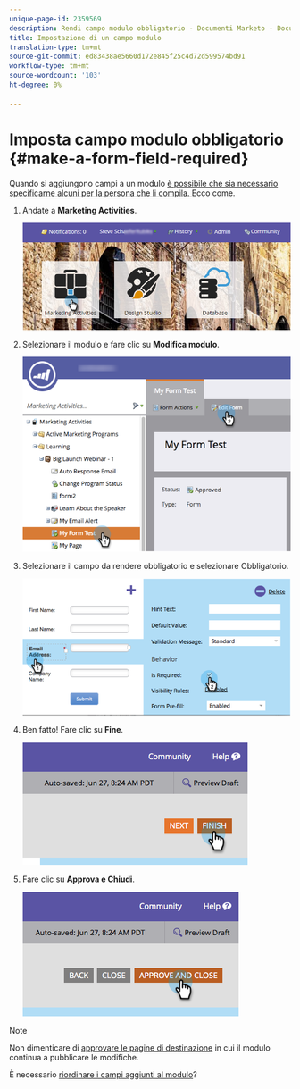 ```yaml
---
unique-page-id: 2359569
description: Rendi campo modulo obbligatorio - Documenti Marketo - Documentazione prodotto
title: Impostazione di un campo modulo
translation-type: tm+mt
source-git-commit: ed83438ae5660d172e845f25c4d72d599574bd91
workflow-type: tm+mt
source-wordcount: '103'
ht-degree: 0%

---
```



# Imposta campo modulo obbligatorio {#make-a-form-field-required}

Quando si aggiungono campi a un modulo [è possibile che sia necessario specificarne alcuni per la persona che li compila. ](/help/marketo/product-docs/demand-generation/forms/creating-a-form/add-a-field-to-a-form.md) Ecco come.

1. Andate a **Marketing Activities**.

   ![](assets/login-marketing-activities-4.png)

1. Selezionare il modulo e fare clic su **Modifica modulo**.

   ![](assets/editform-2.png)

1. Selezionare il campo da rendere obbligatorio e selezionare Obbligatorio.

   ![](assets/image2014-9-15-17-3a30-3a44.png)

1. Ben fatto! Fare clic su **Fine**.

   ![](assets/image2014-9-15-17-3a30-3a58.png)

1. Fare clic su **Approva e Chiudi**.

   ![](assets/image2014-9-15-17-3a31-3a11.png)

>[!NOTE]
>
>Non dimenticare di [approvare le pagine di destinazione](/help/marketo/product-docs/demand-generation/landing-pages/understanding-landing-pages/approve-unapprove-or-delete-a-landing-page.md) in cui il modulo continua a pubblicare le modifiche.

È necessario [riordinare i campi aggiunti al modulo](/help/marketo/product-docs/demand-generation/forms/form-fields/reorder-fields-in-a-form.md)?
